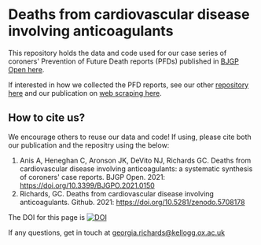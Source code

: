 # Deaths from cardiovascular disease involving anticoagulants

This repository holds the data and code used for our case series of coroners' Prevention of Future Death reports (PFDs) published in [BJGP Open here](https://doi.org/10.3399/BJGPO.2021.0150).

If interested in how we collected the PFD reports, see our other [repository here](https://github.com/georgiarichards/georgiarichards.github.io) and our publication on [web scraping here](https://www.nature.com/articles/d41586-020-02558-0).

## How to cite us?
We encourage others to reuse our data and code! If using, please cite both our publication and the repositry using the below: 
1. Anis A, Heneghan C, Aronson JK, DeVito NJ, Richards GC. Deaths from cardiovascular disease involving anticoagulants: a systematic synthesis of coroners' case reports. BJGP Open. 2021: https://doi.org/10.3399/BJGPO.2021.0150
2. Richards, GC. Deaths from cardiovascular disease involving anticoagulants. Github. 2021: https://doi.org/10.5281/zenodo.5708178

The DOI for this page is [![DOI](https://zenodo.org/badge/358730668.svg)](https://zenodo.org/badge/latestdoi/358730668)

If any questions, get in touch at [georgia.richards@kellogg.ox.ac.uk](mailto:georgia.richards@kellogg.ox.ac.uk)
